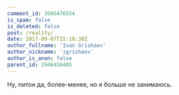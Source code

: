 ```yaml
---
comment_id: 3506476554
is_spam: false
is_deleted: false
post: /reality/
date: 2017-09-07T15:18:30Z
author_fullname: 'Ivan Grishaev'
author_nickname: 'igrishaev'
author_is_anon: false
parent_id: 3506450485
---
```


<p>Ну, питон да, более-менее, но я больше не занимаюсь.</p>
